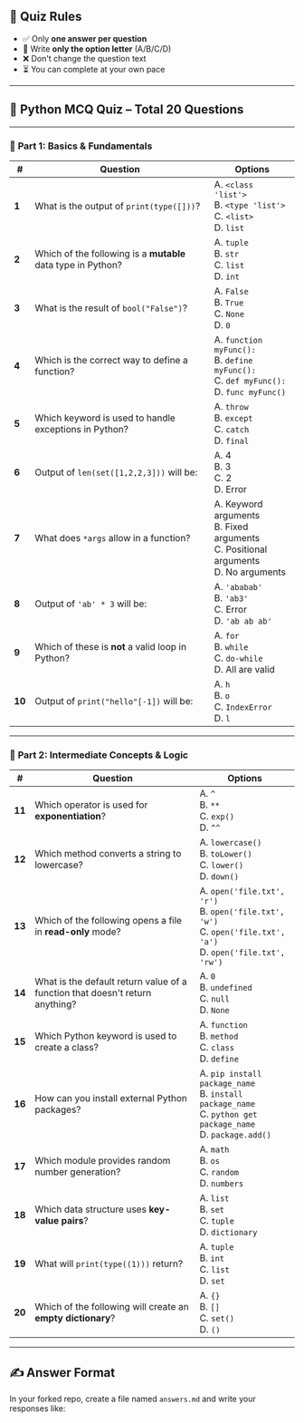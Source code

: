
## 🎯 Quiz Rules

- ✅ Only **one answer per question**
- 📌 Write **only the option letter** (A/B/C/D)
- ❌ Don't change the question text
- ⏳ You can complete at your own pace

---

## 🧠 Python MCQ Quiz – Total 20 Questions

---

### 🔹 **Part 1: Basics & Fundamentals**

| # | Question | Options |
|---|----------|---------|
| **1** | What is the output of `print(type([]))`? | A. `<class 'list'>`<br>B. `<type 'list'>`<br>C. `<list>`<br>D. `list` |
| **2** | Which of the following is a **mutable** data type in Python? | A. `tuple`<br>B. `str`<br>C. `list`<br>D. `int` |
| **3** | What is the result of `bool("False")`? | A. `False`<br>B. `True`<br>C. `None`<br>D. `0` |
| **4** | Which is the correct way to define a function? | A. `function myFunc():`<br>B. `define myFunc():`<br>C. `def myFunc():`<br>D. `func myFunc()` |
| **5** | Which keyword is used to handle exceptions in Python? | A. `throw`<br>B. `except`<br>C. `catch`<br>D. `final` |
| **6** | Output of `len(set([1,2,2,3]))` will be: | A. 4<br>B. 3<br>C. 2<br>D. Error |
| **7** | What does `*args` allow in a function? | A. Keyword arguments<br>B. Fixed arguments<br>C. Positional arguments<br>D. No arguments |
| **8** | Output of `'ab' * 3` will be: | A. `'ababab'`<br>B. `'ab3'`<br>C. Error<br>D. `'ab ab ab'` |
| **9** | Which of these is **not** a valid loop in Python? | A. `for`<br>B. `while`<br>C. `do-while`<br>D. All are valid |
| **10** | Output of `print("hello"[-1])` will be: | A. `h`<br>B. `o`<br>C. `IndexError`<br>D. `l` |

---

### 🔹 **Part 2: Intermediate Concepts & Logic**

| # | Question | Options |
|---|----------|---------|
| **11** | Which operator is used for **exponentiation**? | A. `^`<br>B. `**`<br>C. `exp()`<br>D. `^^` |
| **12** | Which method converts a string to lowercase? | A. `lowercase()`<br>B. `toLower()`<br>C. `lower()`<br>D. `down()` |
| **13** | Which of the following opens a file in **read-only** mode? | A. `open('file.txt', 'r')`<br>B. `open('file.txt', 'w')`<br>C. `open('file.txt', 'a')`<br>D. `open('file.txt', 'rw')` |
| **14** | What is the default return value of a function that doesn't return anything? | A. `0`<br>B. `undefined`<br>C. `null`<br>D. `None` |
| **15** | Which Python keyword is used to create a class? | A. `function`<br>B. `method`<br>C. `class`<br>D. `define` |
| **16** | How can you install external Python packages? | A. `pip install package_name`<br>B. `install package_name`<br>C. `python get package_name`<br>D. `package.add()` |
| **17** | Which module provides random number generation? | A. `math`<br>B. `os`<br>C. `random`<br>D. `numbers` |
| **18** | Which data structure uses **key-value pairs**? | A. `list`<br>B. `set`<br>C. `tuple`<br>D. `dictionary` |
| **19** | What will `print(type((1)))` return? | A. `tuple`<br>B. `int`<br>C. `list`<br>D. `set` |
| **20** | Which of the following will create an **empty dictionary**? | A. `{}`<br>B. `[]`<br>C. `set()`<br>D. `()` |

---

## ✍️ Answer Format

In your forked repo, create a file named `answers.md` and write your responses like:

